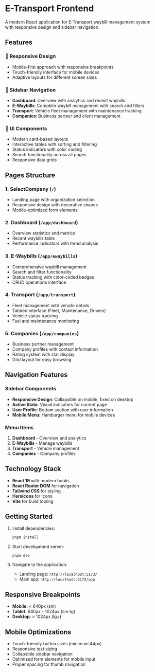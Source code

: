 # E-Transport Frontend

A modern React application for E-Transport waybill management system with responsive design and sidebar navigation.

## Features

### 🎯 **Responsive Design**
- Mobile-first approach with responsive breakpoints
- Touch-friendly interface for mobile devices
- Adaptive layouts for different screen sizes

### 📱 **Sidebar Navigation**
- **Dashboard**: Overview with analytics and recent waybills
- **E-Waybills**: Complete waybill management with search and filters
- **Transport**: Vehicle fleet management with maintenance tracking
- **Companies**: Business partner and client management

### 🎨 **UI Components**
- Modern card-based layouts
- Interactive tables with sorting and filtering
- Status indicators with color coding
- Search functionality across all pages
- Responsive data grids

## Pages Structure

### 1. **SelectCompany** (`/`)
- Landing page with organization selection
- Responsive design with decorative shapes
- Mobile-optimized form elements

### 2. **Dashboard** (`/app/dashboard`)
- Overview statistics and metrics
- Recent waybills table
- Performance indicators with trend analysis

### 3. **E-Waybills** (`/app/ewaybills`)
- Comprehensive waybill management
- Search and filter functionality
- Status tracking with color-coded badges
- CRUD operations interface

### 4. **Transport** (`/app/transport`)
- Fleet management with vehicle details
- Tabbed interface (Fleet, Maintenance, Drivers)
- Vehicle status tracking
- Fuel and maintenance monitoring

### 5. **Companies** (`/app/companies`)
- Business partner management
- Company profiles with contact information
- Rating system with star display
- Grid layout for easy browsing

## Navigation Features

### **Sidebar Components**
- **Responsive Design**: Collapsible on mobile, fixed on desktop
- **Active State**: Visual indicators for current page
- **User Profile**: Bottom section with user information
- **Mobile Menu**: Hamburger menu for mobile devices

### **Menu Items**
1. **Dashboard** - Overview and analytics
2. **E-Waybills** - Manage waybills
3. **Transport** - Vehicle management
4. **Companies** - Company profiles

## Technology Stack

- **React 19** with modern hooks
- **React Router DOM** for navigation
- **Tailwind CSS** for styling
- **Heroicons** for icons
- **Vite** for build tooling

## Getting Started

1. Install dependencies:
   ```bash
   pnpm install
   ```

2. Start development server:
   ```bash
   pnpm dev
   ```

3. Navigate to the application:
   - Landing page: `http://localhost:5173/`
   - Main app: `http://localhost:5173/app`

## Responsive Breakpoints

- **Mobile**: < 640px (sm)
- **Tablet**: 640px - 1024px (sm-lg)
- **Desktop**: > 1024px (lg+)

## Mobile Optimizations

- Touch-friendly button sizes (minimum 44px)
- Responsive text sizing
- Collapsible sidebar navigation
- Optimized form elements for mobile input
- Proper spacing for thumb navigation

